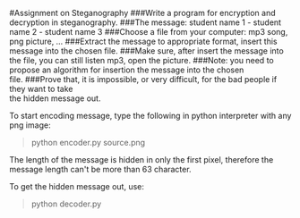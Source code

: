 #Assignment	on	Steganography
###Write	a	program	for	encryption	and	decryption	in	steganography.
###The	message:	student	name	1 - student	name	2 - student	name	3
###Choose	a	file from	your	computer:	mp3	song,	png	picture,	…
###Extract	the	message	to	appropriate	format,	insert	this	message	into	the	chosen	file.
###Make	sure,	after	insert	the	message	into	the	file,	you	can	still	listen	mp3,	open	the	
picture.
###Note:	you	need	to	propose	an	algorithm	for	insertion	the	message	into	the	chosen	
file.
###Prove	that,	it	is	impossible,	or	very	difficult,	for	the	bad	people	if	they	want	to	take	
the	hidden	message	out.

To start encoding message, type the following in python interpreter with any png image:
> python encoder.py source.png

The length of the message is hidden in only the first pixel, therefore the message length can't be more than 63 character.

To get the hidden message out, use:
> python decoder.py
